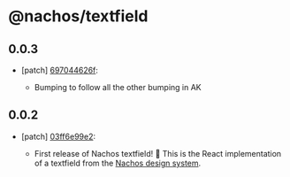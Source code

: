 # @nachos/textfield

## 0.0.3
- [patch] [697044626f](https://github.com/fnamazing/uiKit/commits/697044626f):

  - Bumping to follow all the other bumping in AK

## 0.0.2
- [patch] [03ff6e99e2](https://github.com/fnamazing/uiKit/commits/03ff6e99e2):

  - First release of Nachos textfield! 🎉 This is the React implementation of a textfield from the [Nachos design system](https://design.trello.com/).
